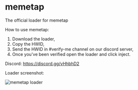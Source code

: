 # memetap
The official loader for memetap

How to use memetap:
1. Download the loader,
2. Copy the HWID,
3. Send the HWID in #verify-me channel on our discord server,
4. Once you've been verified open the loader and click inject.

Discord: https://discord.gg/vHhbhD2

Loader screenshot:

![memetap loader](https://i.imgur.com/0q516Io.png)
